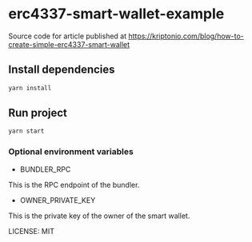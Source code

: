 # erc4337-smart-wallet-example

Source code for article published at https://kriptonio.com/blog/how-to-create-simple-erc4337-smart-wallet

## Install dependencies

```bash
yarn install
```

## Run project

```bash
yarn start
```

### Optional environment variables

- BUNDLER_RPC

This is the RPC endpoint of the bundler.

- OWNER_PRIVATE_KEY

This is the private key of the owner of the smart wallet.

LICENSE: MIT
